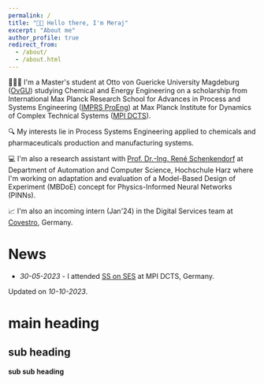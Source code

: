 ```yaml
---
permalink: /
title: "👋🏽 Hello there, I'm Meraj"
excerpt: "About me"
author_profile: true
redirect_from: 
  - /about/
  - /about.html
---
```


🧑🏽‍💻 I'm a Master's student at Otto von Guericke University Magdeburg ([OvGU](https://www.ovgu.de/))  studying Chemical and Energy Engineering on a scholarship from International Max Planck Research School for Advances in Process and Systems Engineering ([IMPRS ProEng](https://www.mpi-magdeburg.mpg.de/imprs)) at Max Planck Institute for Dynamics of Complex Technical Systems ([MPI DCTS](https://www.mpi-magdeburg.mpg.de/2316/en)).

🔍 My interests lie in Process Systems Engineering applied to chemicals and pharmaceuticals production and manufacturing systems.

💻 I'm also a research assistant with [Prof. Dr.-Ing. René Schenkendorf](https://www.hs-harz.de/rschenkendorf/zur-person) at Department of Automation and Computer Science, Hochschule Harz where I'm working on adaptation and evaluation of a Model-Based Design of Experiment (MBDoE) concept for Physics-Informed Neural Networks (PINNs).

📈 I'm also an incoming intern (Jan'24) in the Digital Services team at [Covestro](https://www.covestro.com/en/company/covestro-worldwide/deutschland/covestro-in-deutschland/standorte/leverkusen), Germany.



# News
* *30-05-2023* - I attended [SS on SES](https://www.) at MPI DCTS, Germany.

Updated on *10-10-2023*.


main heading
======





sub heading
------


**sub sub heading**
